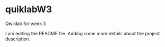 # quiklabW3
Qwiklab for week 3 

I am editing the README file. Adding some more details about the project description.
